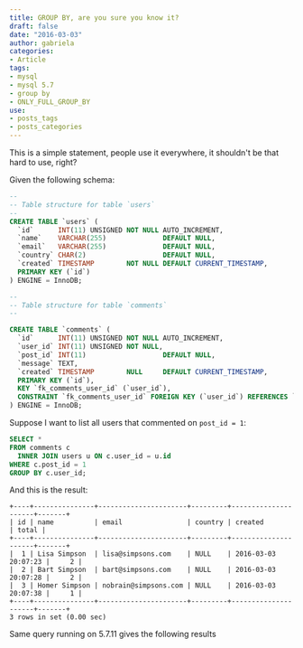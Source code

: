 ```yaml
---
title: GROUP BY, are you sure you know it?
draft: false
date: "2016-03-03"
author: gabriela
categories:
- Article
tags:
- mysql
- mysql 5.7
- group by
- ONLY_FULL_GROUP_BY
use:
- posts_tags
- posts_categories
---
```


This is a simple statement, people use it everywhere, it shouldn't be that hard to use, right?

Given the following schema:

```sql
--
-- Table structure for table `users`
--
CREATE TABLE `users` (
  `id`      INT(11) UNSIGNED NOT NULL AUTO_INCREMENT,
  `name`    VARCHAR(255)              DEFAULT NULL,
  `email`   VARCHAR(255)              DEFAULT NULL,
  `country` CHAR(2)                   DEFAULT NULL,
  `created` TIMESTAMP        NOT NULL DEFAULT CURRENT_TIMESTAMP,
  PRIMARY KEY (`id`)
) ENGINE = InnoDB;

--
-- Table structure for table `comments`
--

CREATE TABLE `comments` (
  `id`      INT(11) UNSIGNED NOT NULL AUTO_INCREMENT,
  `user_id` INT(11) UNSIGNED NOT NULL,
  `post_id` INT(11)                   DEFAULT NULL,
  `message` TEXT,
  `created` TIMESTAMP        NULL     DEFAULT CURRENT_TIMESTAMP,
  PRIMARY KEY (`id`),
  KEY `fk_comments_user_id` (`user_id`),
  CONSTRAINT `fk_comments_user_id` FOREIGN KEY (`user_id`) REFERENCES `users` (`id`)
) ENGINE = InnoDB;
```

Suppose I want to list all users that commented on `post_id = 1`:

```sql
SELECT *
FROM comments c
  INNER JOIN users u ON c.user_id = u.id
WHERE c.post_id = 1
GROUP BY c.user_id;
```

And this is the result:

```
+----+---------------+----------------------+---------+---------------------+-------+
| id | name          | email                | country | created             | total |
+----+---------------+----------------------+---------+---------------------+-------+
|  1 | Lisa Simpson  | lisa@simpsons.com    | NULL    | 2016-03-03 20:07:23 |     2 |
|  2 | Bart Simpson  | bart@simpsons.com    | NULL    | 2016-03-03 20:07:28 |     2 |
|  3 | Homer Simpson | nobrain@simpsons.com | NULL    | 2016-03-03 20:07:38 |     1 |
+----+---------------+----------------------+---------+---------------------+-------+
3 rows in set (0.00 sec)
```

Same query running on 5.7.11 gives the following results
